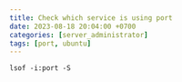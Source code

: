 ```yaml
---
title: Check which service is using port
date: 2023-08-18 20:04:00 +0700
categories: [server_administrator]
tags: [port, ubuntu]
---
```


```console
lsof -i:port -S
```
